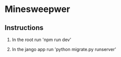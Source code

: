 # Minesweepwer

## Instructions

1. In the root run 'npm run dev'

2. In the jango app run  'python migrate.py runserver'